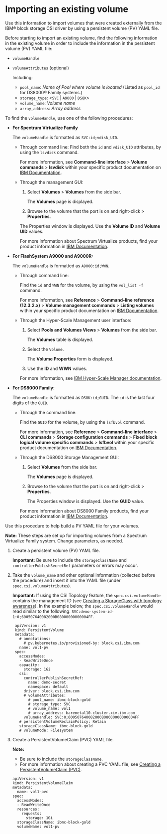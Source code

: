 # Importing an existing volume

Use this information to import volumes that were created externally from the IBM® block storage CSI driver by using a persistent volume (PV) YAML file.

Before starting to import an existing volume, find the following information in the existing volume in order to include the information in the persistent volume (PV) YAML file:
- `volumeHandle`
- `volumeAttributes` (optional)
  
  Including:

    - `pool_name`: _Name of Pool where volume is located_ (Listed as `pool_id` for DS8000® Family systems.)
    - `storage_type`: <`SVC` | `A9000` | `DS8K`>
    - `volume_name`: _Volume name_
    - `array_address`: _Array address_

To find the `volumeHandle`, use one of the following procedures:

- **For Spectrum Virtualize Family**

  The `volumeHandle` is formatted as `SVC:id;vdisk_UID`.

  - Through command line:
    Find both the `id` and `vdisk_UID` attributes, by using the `lsvdisk` command.

    For more information, see **Command-line interface** > **Volume commands** > **lsvdisk** within your specific product documentation on [IBM Documentation](https://www.ibm.com/docs/en).

  - Through the management GUI:

    1. Select **Volumes** > **Volumes** from the side bar.

        The **Volumes** page is displayed.

    2. Browse to the volume that the port is on and right-click > **Properties**.

      The Properties window is displayed. Use the **Volume ID** and **Volume UID** values.

    For more information about Spectrum Virtualize products, find your product information in [IBM Documentation](https://www.ibm.com/docs/).
  
- **For FlashSystem A9000 and A9000R:**

  The `volumeHandle` is formatted as `A9000:id;WWN`.
  
  - Through command line:

    Find the `id` and `WWN` for the volume, by using the `vol_list -f` command.

    For more information, see **Reference** > **Command-line reference (12.3.2.x)** > **Volume management commands** > **Listing volumes** within your specific product documentation on [IBM Documentation](https://www.ibm.com/docs/en).

  - Through the Hyper-Scale Management user interface:

    1. Select **Pools and Volumes Views** > **Volumes** from the side bar.

        The **Volumes** table is displayed.

    2. Select the `Volume`.

        The **Volume Properties** form is displayed.

    3. Use the **ID** and **WWN** values.
    
    For more information, see [IBM Hyper-Scale Manager documentation](https://www.ibm.com/docs/en/hyper-scale-manager/).

- **For DS8000 Family:**

  The `volumeHandle` is formatted as `DS8K:id;GUID`.
  The `id` is the last four digits of the `GUID`.

  - Through the command line:

    Find the `GUID` for the volume, by using the `lsfbvol` command.

     For more information, see **Reference** > **Command-line interface** > **CLI commands** > **Storage configuration commands** > **Fixed block logical volume specific commands** > **lsfbvol** within your specific product documentation on [IBM Documentation](https://www.ibm.com/docs/en).

  - Through the DS8000 Storage Management GUI:

    1. Select **Volumes** from the side bar.

        The **Volumes** page is displayed.

    2. Browse to the volume that the port is on and right-click > **Properties**.

        The Properties window is displayed. Use the **GUID** value.

    For more information about DS8000 Family products, find your product information in [IBM Documentation](https://www.ibm.com/docs/).
  

Use this procedure to help build a PV YAML file for your volumes.

**Note:** These steps are set up for importing volumes from a Spectrum Virtualize Family system. Change parameters, as needed.

1. Create a persistent volume (PV) YAML file.

    **Important:** Be sure to include the `storageClassName` and `controllerPublishSecretRef` parameters or errors may occur.

2. Take the `volume_name` and other optional information (collected before the procedure) and insert it into the YAML file (under `spec.csi.volumeAttributes`).

    **Important:** If using the CSI Topology feature, the `spec.csi.volumeHandle` contains the management ID (see [Creating a StorageClass with topology awareness](csi_ug_config_create_storageclasses_topology.md)). In the example below, the `spec.csi.volumeHandle` would read similar to the following: `SVC:demo-system-id-1:0;600507640082000B08000000000004FF`.
    
        apiVersion: v1
        kind: PersistentVolume
        metadata:
          # annotations:
            # pv.kubernetes.io/provisioned-by: block.csi.ibm.com
          name: vol1-pv
        spec:
          accessModes:
          - ReadWriteOnce
          capacity:
            storage: 1Gi
          csi:
            controllerPublishSecretRef:
              name: demo-secret
              namespace: default
            driver: block.csi.ibm.com
            # volumeAttributes:
              # pool_name: ibmc-block-gold
              # storage_type: SVC
              # volume_name: vol1
              # array_address: baremetal10-cluster.xiv.ibm.com
            volumeHandle: SVC:0;600507640082000B08000000000004FF
          # persistentVolumeReclaimPolicy: Retain
          storageClassName: ibmc-block-gold
          # volumeMode: Filesystem

3. Create a PersistentVolumeClaim (PVC) YAML file.

    **Note:**

    - Be sure to include the `storageClassName`.
    - For more information about creating a PVC YAML file, see [Creating a PersistentVolumeClaim (PVC)](csi_ug_config_create_pvc.md).
    
    ```
    apiVersion: v1
    kind: PersistentVolumeClaim
    metadata:
      name: vol1-pvc
    spec:
      accessModes:
      - ReadWriteOnce
      resources:
        requests:
          storage: 1Gi
      storageClassName: ibmc-block-gold
      volumeName: vol1-pv
    ```